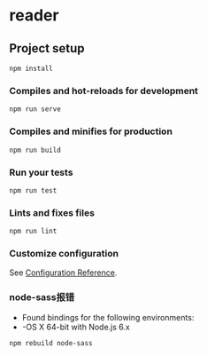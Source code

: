 # reader

## Project setup
```
npm install
```

### Compiles and hot-reloads for development
```
npm run serve
```

### Compiles and minifies for production
```
npm run build
```

### Run your tests
```
npm run test
```

### Lints and fixes files
```
npm run lint
```

### Customize configuration
See [Configuration Reference](https://cli.vuejs.org/config/).

### node-sass报错
* Found bindings for the following environments:
* -OS X 64-bit with Node.js 6.x<br>
```
npm rebuild node-sass
```
